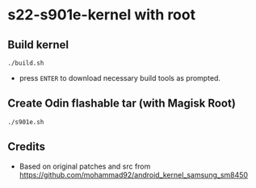 s22-s901e-kernel with root
==========================

Build kernel
------------

`./build.sh`

- press `ENTER` to download necessary build tools as prompted.

Create Odin flashable tar (with Magisk Root)
-------------------------

`./s901e.sh`

Credits
-------

- Based on original patches and src from https://github.com/mohammad92/android_kernel_samsung_sm8450

